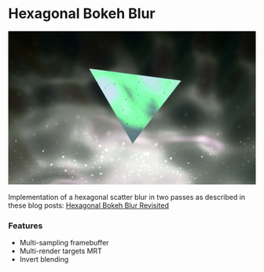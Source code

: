 # Hexagonal Bokeh Blur

![Hexagnoal Bokeh Blur Screenshot](https://github.com/robert-leitl/hexagonal-bokeh-blur/blob/main/cover.jpg?raw=true)

Implementation of a hexagonal scatter blur in two passes as described in these blog posts: [Hexagonal Bokeh Blur Revisited](https://colinbarrebrisebois.com/2017/04/18/hexagonal-bokeh-blur-revisited-part-1-basic-3-pass-version/)

### Features
- Multi-sampling framebuffer
- Multi-render targets MRT
- Invert blending
